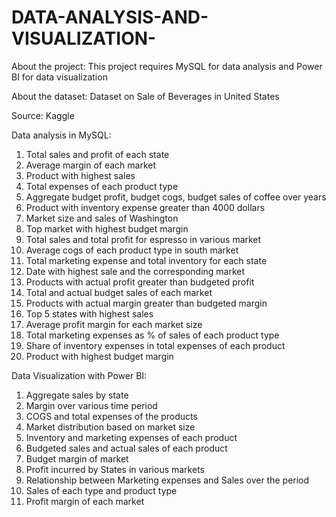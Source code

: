 # DATA-ANALYSIS-AND-VISUALIZATION-

About the project:
This project requires MySQL for data analysis and Power BI for data visualization

About the dataset:
Dataset on Sale of Beverages in United States 

Source: Kaggle

Data analysis in MySQL:
1. Total sales and profit of each state
2. Average margin of each market
3. Product with highest sales
4. Total expenses of each product type
5. Aggregate budget profit, budget cogs, budget sales of coffee over years
6. Product with inventory expense greater than 4000 dollars
7. Market size and sales of Washington
8. Top market with highest budget margin
9. Total sales and total profit for espresso in various market
10. Average cogs of each product type in south market
11. Total marketing expense and total inventory for each state
12. Date with highest sale and the corresponding market
13. Products with actual profit greater than budgeted profit
14. Total and actual budget sales of each market
15. Products with actual margin greater than budgeted margin
16. Top 5 states with highest sales
17. Average profit margin for each market size
18. Total marketing expenses as % of sales of each product type
19. Share of inventory expenses in total expenses of each product
20. Product with highest budget margin

Data Visualization with Power BI:
1.	Aggregate sales by state
2.	Margin over various time period
3.	COGS and total expenses of the products
4.	Market distribution based on market size
5.	Inventory and marketing expenses of each product
6.	Budgeted sales and actual sales of each product
7.	Budget margin of market
8.	Profit incurred by States in various markets
9.	Relationship between Marketing expenses and Sales over the period
10.	Sales of each type and product type
11.	Profit margin of each market



